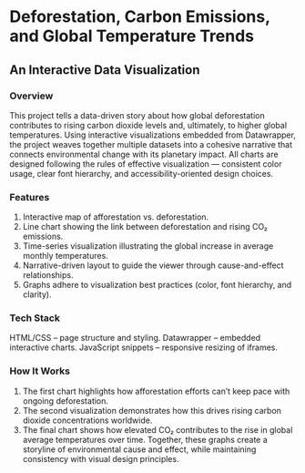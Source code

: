 # Deforestation, Carbon Emissions, and Global Temperature Trends
## An Interactive Data Visualization

### Overview
This project tells a data-driven story about how global deforestation contributes to rising carbon dioxide levels and, ultimately, to higher global temperatures. Using interactive visualizations embedded from Datawrapper, the project weaves together multiple datasets into a cohesive narrative that connects environmental change with its planetary impact. All charts are designed following the rules of effective visualization — consistent color usage, clear font hierarchy, and accessibility-oriented design choices. 

### Features
1. Interactive map of afforestation vs. deforestation.
2. Line chart showing the link between deforestation and rising CO₂ emissions.
3. Time-series visualization illustrating the global increase in average monthly temperatures.
4. Narrative-driven layout to guide the viewer through cause-and-effect relationships.
5. Graphs adhere to visualization best practices (color, font hierarchy, and clarity).

### Tech Stack
HTML/CSS – page structure and styling. 
Datawrapper – embedded interactive charts. 
JavaScript snippets – responsive resizing of iframes.

### How It Works
1. The first chart highlights how afforestation efforts can’t keep pace with ongoing deforestation.
2. The second visualization demonstrates how this drives rising carbon dioxide concentrations worldwide.
3. The final chart shows how elevated CO₂ contributes to the rise in global average temperatures over time.
Together, these graphs create a storyline of environmental cause and effect, while maintaining consistency with visual design principles.

